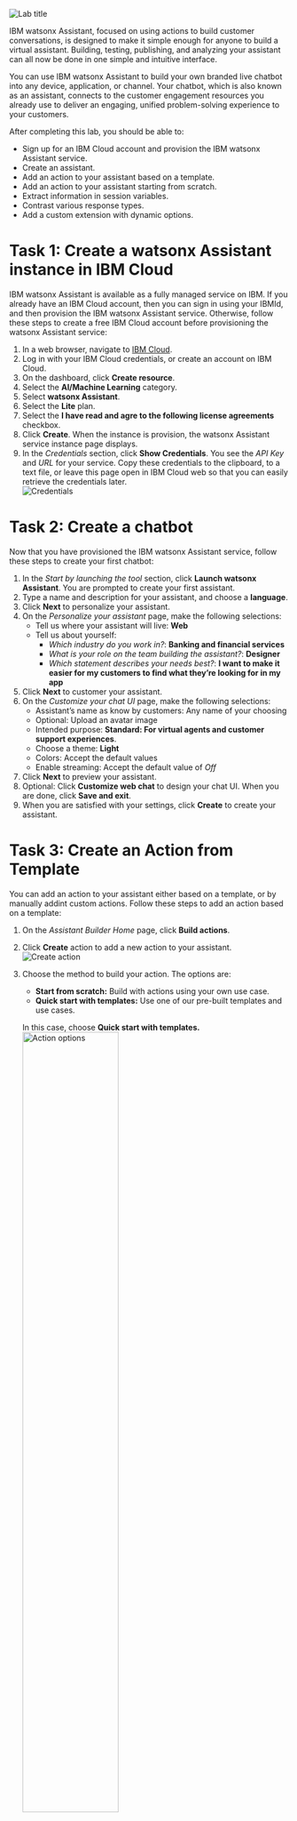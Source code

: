 ![Lab title](images/watsonx-assistant-lab-title.png "Lab title")

IBM watsonx Assistant, focused on using actions to build customer conversations, is designed to make it simple enough for anyone to build a virtual assistant. Building, testing, publishing, and analyzing your assistant can all now be done in one simple and intuitive interface.

You can use IBM watsonx Assistant to build your own branded live chatbot into any device, application, or channel. Your chatbot, which is also known as an assistant, connects to the customer engagement resources you already use to deliver an engaging, unified problem-solving experience to your customers.

After completing this lab, you should be able to:
- Sign up for an IBM Cloud account and provision the IBM watsonx Assistant service.
- Create an assistant.
- Add an action to your assistant based on a template.
- Add an action to your assistant starting from scratch.
- Extract information in session variables.
- Contrast various response types.
- Add a custom extension with dynamic options.

# Task 1: Create a watsonx Assistant instance in IBM Cloud
<a name="task01"></a>

IBM watsonx Assistant is available as a fully managed service on IBM. If you already have an IBM Cloud account, then you can sign in using your IBMId, and then provision the IBM watsonx Assistant service. Otherwise, follow these steps to create a free IBM Cloud account before provisioning the watsonx Assistant service:

1. In a web browser, navigate to <a href="https://cloud.ibm.com" target="_blank">IBM Cloud</a>.
2. Log in with your IBM Cloud credentials, or create an account on IBM Cloud.
3. On the dashboard, click **Create resource**.
4. Select the **AI/Machine Learning** category.
5. Select **watsonx Assistant**.
6. Select the **Lite** plan.
7. Select the **I have read and agre to the following license agreements** checkbox.
8. Click **Create**. When the instance is provision, the watsonx Assistant service instance page displays.
9. In the _Credentials_ section, click **Show Credentials**. You see the _API Key_ and _URL_ for your service. Copy these credentials to the clipboard, to a text file, or leave this page open in IBM Cloud web so that you can easily retrieve the credentials later. <br/>![Credentials](images/ibm-cloud-credentials.png "Credentials")

# Task 2: Create a chatbot
<a name="task02"></a>

Now that you have provisioned the IBM watsonx Assistant service, follow these steps to create your first chatbot:

1. In the _Start by launching the tool_ section, click **Launch watsonx Assistant**. You are prompted to create your first assistant.
2. Type a name and description for your assistant, and choose a **language**.
3. Click **Next** to personalize your assistant.
4. On the _Personalize your assistant_ page, make the following selections:
    - Tell us where your assistant will live: **Web**
    - Tell us about yourself:
        - *Which industry do you work in?*: **Banking and financial services**
        - *What is your role on the team building the assistant?*: **Designer**
        - *Which statement describes your needs best?*: **I want to make it easier for my customers to find what they’re looking for in my app**
5. Click **Next** to customer your assistant.
6. On the _Customize your chat UI_ page, make the following selections:
    - Assistant’s name as know by customers: Any name of your choosing
    - Optional: Upload an avatar image
    - Intended purpose: **Standard: For virtual agents and customer support experiences**.
    - Choose a theme: **Light**
    - Colors: Accept the default values
    - Enable streaming: Accept the default value of _Off_
7. Click **Next** to preview your assistant.
8. Optional: Click **Customize web chat** to design your chat UI. When you are done, click **Save and exit**.
9. When you are satisfied with your settings, click **Create** to create your assistant.

# Task 3: Create an Action from Template
<a name="task03"></a>

You can add an action to your assistant either based on a template, or by manually addint custom actions. Follow these steps to add an action based on a template:

1. On the _Assistant Builder Home_ page, click **Build actions**.
2. Click **Create** action to add a new action to your assistant. <br/>![Create action](images/wxa-create-first-action.png "Create action")
3. Choose the method to build your action. The options are:
    - **Start from scratch:** Build with actions using your own use case.
    - **Quick start with templates:** Use one of our pre-built templates and use cases.

    In this case, choose **Quick start with templates.** <br/><img src="images/wxa-action-options.png" width="60%" alt="Action options" title="Action options">

1. Select the **“Book a Meeting”** template. <br/>![Book meeting](images/wxa-book-meeting.png "Book meeting")
2. Review the information in the _What your customer says_, _What your assistant collects_, and _Pre-build features_ sections.
3. Click **Select this template**.
4. In the side panel that displays, note that the _Book a meeting_ template is listed, and then click **Add templates**. <br/>![Book meeting action](images/wxa-action-book-meeting.png "Book meeting action")
5. Click **Preview** to test your new assistant. For example, ask the assistant `I’d like to book a meeting`.
6. Optional: Select the **Book a meeting** template to customize it further.

# Task 4: Chitchat Action (Request/Response)
<a name="task04"></a>

Now that you have added an action to your assistant based on a template, follow these steps to add a custom action manually:

1. Click **New** action to create a another action for your assistant. <br/>![Actions list](images/wxa-actions-list01.png "Actions list")
2. Choose **Start from scratch** to build an action based on your own use case. <br/>![Action options](images/wxa-actions-scratch.png "Action options")
3. Type `Hello` for the text that your customer will use to start this interaction, and click **Save**. <br/>![Hello action](images/wxa-hello-action.png "Hello action")
4. In the **Assistant says** field, type `Hi, how are you?` to define a static response returned by the assistant. <br/>![Hello action](images/wxa-hello-action-02.png "Hello action")
5. Optional: Click **New step** to add additional steps to define a more sophisticated flow for the conversation. For example:
    1. Add a step where the assistant says `Do you need help with your account today?`
    2. Define the customer response to be **Confirmation**.
6. Click the **Visualization** tab to see a visual representation of the conversation flow.
7. Click **Preview** to test your new assistant. For example, start the conversation with `Hello`.
8. Close the action window.

# Task 5: Extract information in session variables
<a name="task05"></a>

In this task, you will extract information provided by the user via chat and store it in a context variable. See <a href="https://cloud.ibm.com/docs/watson-assistant?topic=watson-assistant-manage-info#store-session-variable" target="_blank">Using variables to manage conversation information</a> for more details.

### Task 5a: Create the action
<a name="task05a"></a>

Follow these steps to create the action to prompt the user for their email address:

1. Click **New action**.
2. Choose **Start from scratch**:
3. Type an example phrase (for example, `Hi`) that will start the conversation, and click **Save**.
4. Type the text that the assistant says (for example, `Please enter your email address`).
5. Click **Define customer response**, and then follow these steps:
    1. Select **Regex**. <br/>![Hi action](images/wxa-hi-action-01.png "Hi action")
    2. For the _Regular_ expression, select **Email**. <br/>![Hi action](images/wxa-hi-action-02.png "Hi action")
    3. Click **Apply**.
6. Click **Next step** to create a new step.
7. Type the text that the assistant says to confirm the email (for example, `Please confirm your email address: `).
8. Click the **Insert a variable** icon ![Insert a variable icon](images/function-math.svg "Insert a variable icon").
9. From the context menu, choose **Action step variables > 1. Please enter your email address**. <br/>![Hi action](images/wxa-hi-action-03.png "Hi action")<br/>With this configuration, the assistant can access the email address provided by the user in the previous step, and display the email address in its response. <br/>![Hi action](images/wxa-hi-action-04.png "Hi action")
10. Click **Define customer response > Confirmation** to present the user with Yes and No buttons. <br/>![Hi action](images/wxa-hi-action-05.png "Hi action")
12. Click the **Visualization** tab to see a visual representation of the conversation flow.
13. Click **Preview** to test your new assistant. For example, start the conversation with `Hi`.
14. Close the action window.

### Task 5b: Create the variable
<a name="task05b"></a>

Follow these steps to create the variable that will capture the user input:

1. Back on the _Actions_ page, click **Variables** > **Created by you**.
2. Click **New variable**.
3. On the _Session variable_ window, complete the following fields:
    1. _Name_: `Email`
    2. _Variable ID_: `Email`
    3. _Type_: **Free text**
    4. _Privacy_: **Protect data stored in this variable** <br/><img src="images/wxa-hi-action-06.png" width="60%" alt="Hi action" title="Hi action">
4. Click **Save** to save the variable.

## Task 5c: Add the variable to the action
<a name="task05c"></a>

1. Navigate to **All items Created by** you.
1. Click the **Hi** action.
1. Select step 3.
1. Click **Set variable values**.
2. Click **Set new value > Session variables > Email,** and then choose **Action Step Variables** > **1. Please enter your email address**. <br/>![Hi action](images/wxa-hi-action-07.png "Hi action")
3. Click **New step**.
4. Type the text that the assistant says to tell the user that their email was saved (for example, `Saved email address: `).
5. Click the **Insert a variable** icon ![Insert a variable icon](images/function-math.svg "Insert a variable icon").
6. From the context menu, choose **Session variables > Email**. With this configuration, session variables can be set in one action, and then used by all other actions. <br/>![Hi action](images/wxa-hi-action-08.png "Hi action")
7. Select **And then** > **End the action** to complete the action.
8. Click the **Visualization** tab to see a visual representation of the conversation flow.
9. Click **Preview** to test your new assistant. For example, start the conversation with `Hi`.

## Task 5d: Explore conditions for handling responses
<a name="task05d"></a>

In Task 5a, you request a confirmation (Yes or No) response from the user; however, you don't treat the user's responses separately. In this scenario, the third step of the action is the end of the action, which should only be reached if the user agrees with the saved email. Follow these steps to explore conditions for handling both responses appropriately:

1. From the _Is taken_ drop-down list, **with conditions**.
2. Review the populated condition as _If All of this is true:_ **2\. Please confirm your email address** **is** **Yes**. <br/>![Hi action](images/wxa-hi-action-09.png "Hi action")<br/>The next case occurs when the user answers **No**; in which case we simply loop back and repeat the action from Step 1.
3. Click **New step**.
4. From the _Is taken_ drop-down list, **with conditions**.
5. Set the condition to _If All of this is true:_ **2\. Please confirm your email address** **is** **No**.
6. For the _And then_ field:
    1. Select **Re-ask previous step(s)**.
    2. Select steps **1**, **2**, and **3**.
    3. Click **Apply**. <br/>![Hi action](images/wxa-hi-action-10.png "Hi action")
7. Click the **Visualization** tab to see a visual representation of the conversation flow.
8. Click **Preview** to test your new assistant. For example, start the conversation with `Hi`.
9. Close the action window.

# Task 6: Explore Response Types
<a name="task06"></a>

You can specify choices for the user to select as a response. In this task, you create an action with different response types.

## Task 6a: Create a new action
<a name="task06a"></a>

Follow these steps to create an action with multiple example phrases that a user might type to initiate the conversation:

1. Click **New action** to create a another action for your assistant.
2. Choose **Start from scratch** to build an action based on your own use case.
3. Type `Hello, show me the different response types` for the text that your customer will use to start this interaction, and click **Save**.<br/><img src="images/wxa-response-types-01.png" width="40%" alt="Response types action" title="Response types action">
4. Click the **Customer starts with** section.
5. In the _Add example phrases_ section, add more example phrases that the customer might use to initiate the conversation. For example, `What response types are available?`. Adding additional example phrases helps your assistant to better understand the customer's needs: <br/>![Response types action](images/wxa-response-types-02.png "Response types action")<br/>
    Now that watsonx Assistant knows how to start this action, you need to configure the steps that define the interaction between watsonx Assistant and the customer.

## Task 6b: Create the first step in the action
<a name="task06b"></a>

Follow these steps to add a step that specifies options for the user to select as a response:

1. Click the first step which is currently empty.
2. In the **Assistant says** field, type `Please select one of the following options: ` to see an example of different response types: to define a static response returned by the assistant.
3. Select **Define a customer response > Options**, type the following options, and then click **Apply**.
    - **Image**
    - **Video**
    - **Audio**
    - **Iframe**
    - **Stop** <br/>![Response types action](images/wxa-response-types-03.png "Response types action")

## Task 6c: Add conditions for each response
<a name="task06c"></a>

Follow these steps to respond to the user differently based on the option that the user selected:

1. Click **New step** to add a condition.
2. From the _Is taken_ drop-down list, **with conditions**.
3. Review the populated condition as _If All of this is true:_ **1\. Please select one of the following options to see an example of different response types: is Image**. This condition indicates that this step is only considered if the user has selected the *Image* option in the previous step. <br/>![Response types action](images/wxa-response-types-04.png "Response types action")
4. In the _Assistant says_ section, click the **Image** icon ![Image response type icon](images/image-icon.svg "Image response type icon").
    1. Search for an image online to display, and copy the image URL.
    1. In the _Source_ URL field, paste the image URL. For example:

        ```
        https://www.ibm.com/content/dam/connectedassets-adobe-cms/worldwide-content/cdp/cf/ul/g/2a/6d/ibm-watsonxai-a04.component.cta-section-item-xl.ts=1734470596461.png/content/adobe-cms/us/en/watson/jcr:content/root/table_of_contents/content_section_styl/content-section-body/cta_section/container/cta_section_row/cta_section_item/image
        ```

    1. Complete the additional fields on the form.
    1. Click **Apply**: <br/><img src="images/wxa-response-types-05.png" width="75%" alt="Response types action" title="Response types action">

1. In the _And then_ field, select **Re-ask previous step(s)** to create a loop.
    - Select the first step.
    - Click **Apply**.
2. Repeat these steps to add three additional steps for the other responses:
    - Click the **Video** icon ![Video response type icon](images/video-add-icon.svg "Video response type icon"): **2\. Please select one of the following options to see an example of different response types: is Video**: Add a video URL for the assistant’s response. For example:

    ```
    https://youtu.be/WZMJHh4yz6g?si=REN-PEk3dgzl7TCa
    ```

    - Click the **Audio** icon ![Audio response type icon](images/music-icon.svg "Audio response type icon"):  **3\. Please select one of the following options to see an example of different response types: is Audio**: Add a URL to embed the audio, for example:

    ```
    https://watson-developer-cloud.github.io/doc-tutorial-downloads/text-to-speech/samples-latest/en-US_EmmaExpressive.wav
    ```

    - Click the **Iframe** icon ![Iframe response type icon](images/iframe-icon.svg "Iframe response type icon"): **4\. Please select one of the following options to see an example of different response types: is Iframe**: Add a URL to embed in an iframe, for example:

    ```
    https://video.ibm.com/embed/channel/23952663/video/wa-search
    ```

    - **5\. Please select one of the following options to see an example of different response types: is Stop**. To avoid an infinite loop, set the _And then_ action to **End the action** rather than repeat the steps. With this setting, the action stops when the user chooses the option **Stop** in Step 1. <br/>![Response types action](images/wxa-response-types-06.png "Response types action")

1. Click the **Visualization** tab to see a visual representation of the conversation flow.
2. Click **Preview** to test your new assistant. For example, start the conversation with one of the example phrases.
3. Close the action window.

# Task 6: Add a custom extension with dynamic options

You can add a custom extension that integrates with third party services to provide dynamic responses to users. Follow these steps to create a custom extension and add it to an action:

## Task 6d: Create an action
<a name="task06d"></a>

Follow these steps to create an action to prompt the user to provide input which the assistant uses a third-party service to provide a response:

1. Click **New action** to create a another action for your assistant.
2. Choose **Start from scratch** to build an action based on your own use case.
3. Type `Show me services at my location` for the text that your customer will use to start this interaction, and click **Save**.
4. Create a new step with the following properties. Refer to the _Create a first step in the action_ section in the previous task if you need explicit steps.
    1. _Assistant says_: `What can I help you with?`
    2. The user sees to choices:
        - `Get directions to office`
        - `Get weather data` <br/>![Response types action](images/wxa-response-types-07.png "Response types action")
5. Create a new step with the following properties.
    - _Assistant says_: `Please provide your location`
    - _Define customer response_: **Free text**
    - _Is taken_: **with conditions**
    - _Condition:_ **1\. What can I help you with is Get weather data** <br/>![Response types action](images/wxa-response-types-08.png "Response types action")
6. For _Step 2_, click the **Duplicate** icon ![Duplicate icon](images/duplicate.svg "Duplicate icon"), and then make the following changes:
    - _Assistant says_: `Please provide your starting location`
    - _Condition_: **1\. What can I help you with is** **Get directions to office**
7. Create a new step with the following properties:
    - _Assistant says_:
        1. Type `https://www.google.com/maps/dir/` or some other navigation service.
        2. Click the **Insert a variable** icon ![Insert a variable icon](images/function-math.svg "Insert a variable icon").
        3. From the context menu, choose **Action step variables > 3. Please provide your starting location**.
    - _And then_: **Re-ask previous steps(s)** with all steps selected
    - _Is taken_: **with conditions**
    - _Condition:_ **3\. Please provide your starting location is defined** <br/>![Response types action](images/wxa-response-types-09.png "Response types action")
8. Click the **Visualization** tab to see a visual representation of the conversation flow.
9. Click **Preview** to test your new assistant. For example, start the conversation with `Show me services at my location`.
10. Close the action window.

## Task 6e: Create an integration
<a name="task06e"></a>

Follow these steps to set up the integration with the third-party service:

1. From the **Home** menu, choose **Integrations**. <br/><img src="images/wxa-integrations-01.png" width="25%" alt="Integrations" title="Integrations">
2. Scroll down to the _Extensions_ section, and click **Build custom extension**. <br/><img src="images/wxa-integrations-02.png" width="50%" alt="Integrations" title="Integrations">
3. On the _Get started_ screen, click **Next**.
4. For the _Extension name_, type `My weather extension`, and click **Next**.
5. Download the <a href="https://github.ibm.com/Sharyn-Richard1/labs/blob/main/files/openapi-spec.json" target="_blank">openapi-spec.json file</a> from the github responsitory.
6. Drag the JSON file onto the _Import OpenAPI_ screen, and then click **Next**.
7. Click **Finish**. <br/>![Integrations](images/wxa-integrations-03.png "Integrations")
8. For _My weather extension_, click **Add**.
    1. Confirm that you want to **Add** the custom extension.
    2. On the _Get started_ screen, click **Next**.
    3. On the _Authentication_ screen, accept the listed server, and then click **Next**.
    4. Review the operations, and then click **Finish**.
1. Create a new Account on <a href="https://www.visualcrossing.com" target="_blank">https://www.visualcrossing.com</a>, and then obtain an API Key. 

## Task 6f: Add the integration to the action
<a name="task06f"></a>

Follow these steps to integrate the third-party service into the action:

1. From the **Home** menu, choose **Actions**.
2. Select the **Show me services at my location** action.
3. Create a new step with the following properties:
    - Assistant says: `Getting weather location from`
        1. Click the **Insert a variable** icon ![Insert a variable icon](images/function-math.svg "Insert a variable icon").
        2. From the context menu, choose **Action step variables > 2. Please provide your location**.
    - In the _And then_ field, select **Use an extension**.
    - For the _Extension_, select **My weather extension**.
    - For the _Operation_, select **Historical and Forecast Weather API**.
    - Select the following parameters:
      - **location**: From the context menu, choose **Action step variables > 2. Please provide your location**.
      - **key**: Paste your API key for the virtualcrossing.com web site.
      - **contentType**: Enter text: `json`.
      - **unitGroup**: Enter text: `metric`.
      - **include**: Enter text: `current`.<br>The parameters should be set as shown in the following image: <br/><img src="images/wxa-integrations-04.png" width="50%" alt="Integrations" title="Integrations">
    - Click **Apply**.<br/>![Integrations](images/wxa-integrations-055.png "Integrations")
4. Create a new step to show the weather forecast to the user with the following properties:
    - Assistant says:
        1. Type: `The temperature in `
        2. Click the **Insert a variable** icon ![Insert a variable icon](images/function-math.svg "Insert a variable icon").
        3. From the context menu, choose **Action step variables > 2. Please provide your location**.
        4. Type: `is `
        5. Click the **Insert a variable** icon ![Insert a variable icon](images/function-math.svg "Insert a variable icon").
        6. From the context menu, choose **Integration variables > My weather extension (step5) > body.currentConditions.temp**.
    - _Is taken_: **with conditions**
    - _Condition_ set to **My weather extension (step5) > Ran successfully**. The rest of the condition is completed for you: `== true`.
    - Select **And then** > **End the action** to complete the action.<br/>![Integrations](images/wxa-integrations-05.png "Integrations")
5. Click the **Visualization** tab to see a visual representation of the conversation flow.
6. Click **Preview** to test your new assistant. For example, start the conversation with `Show me services at my location`.
7. Close the action window.

# Summary
In this lab, you learned how to complete the following tasks:
- Sign up for an IBM Cloud account and provision the IBM watsonx Assistant service.
- Create an assistant.
- Add an action to your assistant based on a template.
- Add an action to your assistant starting from scratch.
- Extract information in session variables.
- Contrast various response types.
- Add a custom extension with dynamic options.

# Next steps
Return to the course to complete the module and assessment.